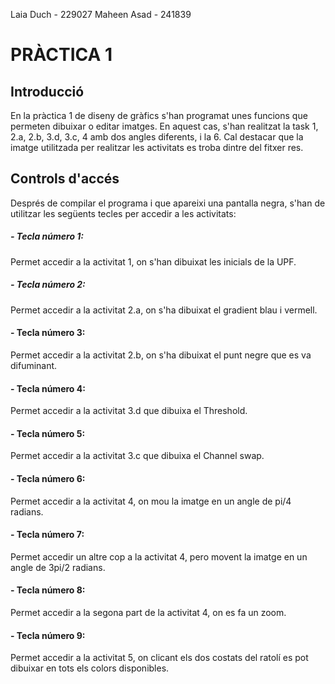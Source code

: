 Laia Duch - 229027
Maheen Asad - 241839

# PRÀCTICA 1
## Introducció
En la pràctica 1 de diseny de gràfics s'han programat unes funcions que permeten dibuixar o editar imatges. En aquest cas, s'han realitzat la task 1, 2.a, 2.b, 3.d, 3.c, 4 amb dos angles diferents, i la 6. Cal destacar que la imatge utilitzada per realitzar les activitats es troba dintre del fitxer res. 

## Controls d'accés 
Després de compilar el programa i que apareixi una pantalla negra, s'han de utilitzar les següents tecles per accedir a les activitats:

##### - Tecla número 1:
Permet accedir a la activitat 1, on s'han dibuixat les inicials de la UPF.

##### - Tecla número 2:
Permet accedir a la activitat 2.a, on s'ha dibuixat el gradient blau i vermell.

#### - Tecla número 3:
Permet accedir a la activitat 2.b, on s'ha dibuixat el punt negre que es va difuminant.

#### - Tecla número 4:
Permet accedir a la activitat 3.d que dibuixa el Threshold.

#### - Tecla número 5:
Permet accedir a la activitat 3.c que dibuixa el Channel swap.

#### - Tecla número 6:
Permet accedir a la activitat 4, on mou la imatge en un angle de pi/4 radians.

#### - Tecla número 7:
Permet accedir un altre cop a la activitat 4, pero movent la imatge en un angle de 3pi/2 radians.

#### - Tecla número 8:
Permet accedir a la segona part de la activitat 4, on es fa un zoom.

#### - Tecla número 9:
Permet accedir a la activitat 5, on clicant els dos costats del ratolí es pot dibuixar en tots els colors disponibles.








